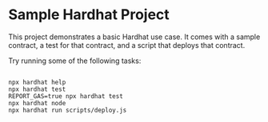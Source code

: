 # Sample Hardhat Project

This project demonstrates a basic Hardhat use case. It comes with a sample contract, a test for that contract, and a script that deploys that contract.

Try running some of the following tasks:

```shell<img width="935" alt="NFT-Wholesale" src="https://user-images.githubusercontent.com/40514053/224465722-bb93ea6f-4279-42e0-9877-cb35f38015f3.png">

npx hardhat help
npx hardhat test
REPORT_GAS=true npx hardhat test
npx hardhat node
npx hardhat run scripts/deploy.js
```
